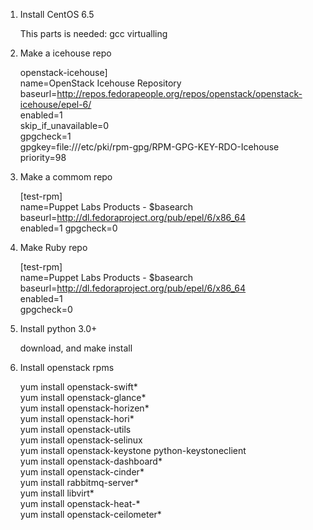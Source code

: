 1. Install CentOS 6.5    

    This parts is needed:
    gcc
    virtualling 

2. Make a icehouse repo   

    openstack-icehouse]    
    name=OpenStack Icehouse Repository    
    baseurl=http://repos.fedorapeople.org/repos/openstack/openstack-icehouse/epel-6/    
    enabled=1    
    skip_if_unavailable=0    
    gpgcheck=1     
    gpgkey=file:///etc/pki/rpm-gpg/RPM-GPG-KEY-RDO-Icehouse    
    priority=98    

3. Make a commom repo    

    [test-rpm]   
    name=Puppet Labs Products - $basearch   
    baseurl=http://dl.fedoraproject.org/pub/epel/6/x86_64    
    enabled=1
    gpgcheck=0    

4. Make Ruby repo    

    [test-rpm]    
    name=Puppet Labs Products - $basearch    
    baseurl=http://dl.fedoraproject.org/pub/epel/6/x86_64    
    enabled=1    
    gpgcheck=0    

5. Install python 3.0+     

   download, and make install
   
6. Install openstack rpms    
    
    yum install openstack-swift*   
    yum install openstack-glance*    
    yum install openstack-horizen*    
    yum install openstack-hori*    
    yum install openstack-utils    
    yum install openstack-selinux     
    yum install openstack-keystone python-keystoneclient    
    yum install openstack-dashboard*    
    yum install openstack-cinder*    
    yum install rabbitmq-server*    
    yum install libvirt*    
    yum install openstack-heat-*    
    yum install openstack-ceilometer*    
 
